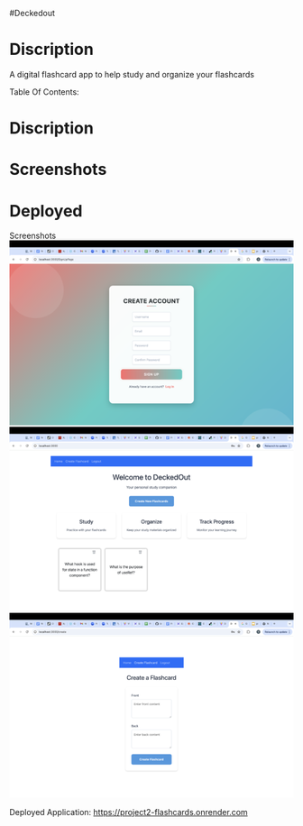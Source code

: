 #Deckedout
 # Discription
 A digital flashcard app to help study and organize your flashcards

Table Of Contents:
# Discription
# Screenshots
# Deployed


Screenshots
![alt text](image-1.png)
![alt text](image-2.png)
![alt text](image-3.png)

Deployed Application:
https://project2-flashcards.onrender.com